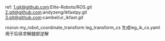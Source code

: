 ref:
1.git@github.com:Elite-Robots/ROS.git
2.git@github.com:andyzeng/ikfastpy.git
3.git@github.com:cambel/ur_ikfast.git

rosrun my_robot_coordinate_transform leg_transform_cs
生成leg_ik_cs.yaml用于后续求解腿部逆解